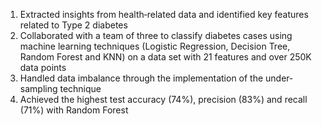 1. Extracted insights from health‐related data and identified key features related to Type 2 diabetes
2. Collaborated with a team of three to classify diabetes cases using machine learning techniques (Logistic Regression,
Decision Tree, Random Forest and KNN) on a data set with 21 features and over 250K data points
3. Handled data imbalance through the implementation of the under‐sampling technique
4. Achieved the highest test accuracy (74%), precision (83%) and recall (71%) with Random Forest
